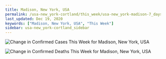 ```yaml
---
title: Madison, New York, USA
permalink: /usa-new_york-cortland/this_week/usa-new_york-madison-7_days.html
last_updated: Dec 19, 2020
keywords: ["Madison, New York, USA", "This Week"]
sidebar: usa-new_york-cortland_sidebar
---
```


![Change in Confirmed Cases This Week for Madison, New York, USA](/covid_tracker/images/graphs/usa-new_york-madison-delta_confirmed-7_days_graph.png)

![Change in Confirmed Deaths This Week for Madison, New York, USA](/covid_tracker/images/graphs/usa-new_york-madison-delta_deaths-7_days_graph.png)
